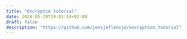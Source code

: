 ```yaml
---
title: "Encryptie tutorial"
date: 2024-05-29T19:01:14+02:00
draft: false
description: "https://github.com/jensjeflensje/encryption_tutorial"
---
```

